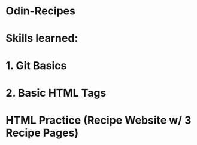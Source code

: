 # Odin-Recipes
# Skills learned:
# 1. Git Basics
# 2. Basic HTML Tags

# HTML Practice (Recipe Website w/ 3 Recipe Pages)